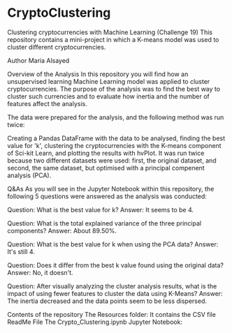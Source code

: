 # CryptoClustering

Clustering cryptocurrencies with Machine Learning (Challenge 19)
This repository contains a mini-project in which a K-means model was used to cluster different cryptocurrencies.

Author
Maria Alsayed

Overview of the Analysis
In this repository you will find how an unsupervised learning Machine Learning model was applied to cluster cryptocurrencies. The purpose of the analysis was to find the best way to cluster such currencies and to evaluate how inertia and the number of features affect the analysis.

The data were prepared for the analysis, and the following method was run twice:

Creating a Pandas DataFrame with the data to be analysed, finding the best value for 'k', clustering the cryptocurrencies with the K-means component of Sci-kit Learn, and plotting the results with hvPlot.
It was run twice because two different datasets were used: first, the original dataset, and second, the same dataset, but optimised with a principal compenent analysis (PCA).

Q&As
As you will see in the Jupyter Notebook within this repository, the following 5 questions were answered as the analysis was conducted:

Question: What is the best value for k? Answer: It seems to be 4.

Question: What is the total explained variance of the three principal components? Answer: About 89.50%. 

Question: What is the best value for k when using the PCA data? Answer: It's still 4. 

Question: Does it differ from the best k value found using the original data? Answer: No, it doesn't. 

Question: After visually analyzing the cluster analysis results, what is the impact of using fewer features to cluster the data using K-Means? Answer: The inertia decreased and the data points seem to be less dispersed.

Contents of the repository
The Resources folder:
It contains the CSV file
ReadMe File
The Crypto_Clustering.ipynb Jupyter Notebook:





